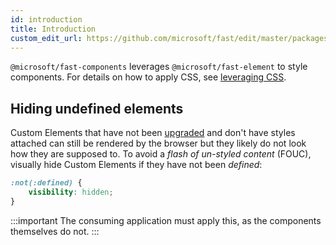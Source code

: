 ```yaml
---
id: introduction
title: Introduction
custom_edit_url: https://github.com/microsoft/fast/edit/master/packages/web-components/fast-components/docs/design/introduction.md
---
```


`@microsoft/fast-components` leverages `@microsoft/fast-element` to style components. For details on how to apply CSS, see [leveraging CSS](fast-element/leveraging-css.md).

## Hiding undefined elements

Custom Elements that have not been [upgraded](https://developers.google.com/web/fundamentals/web-components/customelements#upgrades) and don't have styles attached can still be rendered by the browser but they likely do not look how they are supposed to. To avoid a *flash of un-styled content* (FOUC), visually hide Custom Elements if they have not been *defined*:

```CSS
:not(:defined) {
    visibility: hidden;
}
```

:::important
The consuming application must apply this, as the components themselves do not.
:::